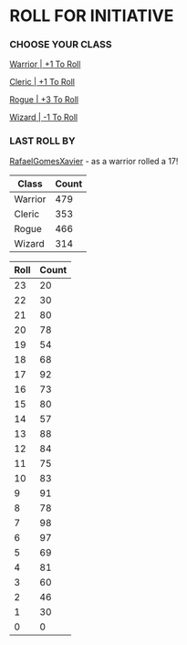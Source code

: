 # ROLL FOR INITIATIVE
### CHOOSE YOUR CLASS

[Warrior | +1 To Roll](https://github.com/benjaminsampica/benjaminsampica/issues/new?title=roll%7Cwarrior&body=Just+click+%27Submit+new+issue%27.)

[Cleric | +1 To Roll](https://github.com/benjaminsampica/benjaminsampica/issues/new?title=roll%7Ccleric&body=Just+click+%27Submit+new+issue%27.)

[Rogue | +3 To Roll](https://github.com/benjaminsampica/benjaminsampica/issues/new?title=roll%7Crogue&body=Just+click+%27Submit+new+issue%27.)

[Wizard | -1 To Roll](https://github.com/benjaminsampica/benjaminsampica/issues/new?title=roll%7Cwizard&body=Just+click+%27Submit+new+issue%27.)
### LAST ROLL BY
[RafaelGomesXavier](https://www.github.com/RafaelGomesXavier) - as a warrior rolled a 17!

|Class|Count|
|-|-|
|Warrior|479|
|Cleric|353|
|Rogue|466|
|Wizard|314|

|Roll|Count|
|-|-|
|23|20
|22|30
|21|80
|20|78
|19|54
|18|68
|17|92
|16|73
|15|80
|14|57
|13|88
|12|84
|11|75
|10|83
|9|91
|8|78
|7|98
|6|97
|5|69
|4|81
|3|60
|2|46
|1|30
|0|0

